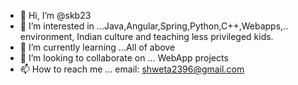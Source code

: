 - 👋 Hi, I’m @skb23
- 👀 I’m interested in ...Java,Angular,Spring,Python,C++,Webapps,.. environment, Indian culture and teaching less privileged kids.
- 🌱 I’m currently learning ...All of above
- 💞️ I’m looking to collaborate on ...  WebApp projects
- 📫 How to reach me ... email: shweta2396@gmail.com

<!---
skb23/skb23 is a ✨ special ✨ repository because its `README.md` (this file) appears on your GitHub profile.
You can click the Preview link to take a look at your changes.
--->
